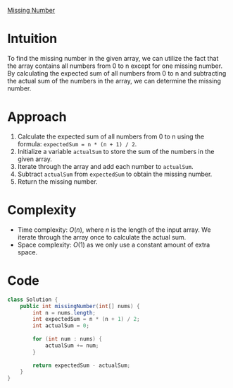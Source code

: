 [Missing Number](https://leetcode.com/problems/missing-number/)

# Intuition
To find the missing number in the given array, we can utilize the fact that the array contains all numbers from 0 to n except for one missing number. By calculating the expected sum of all numbers from 0 to n and subtracting the actual sum of the numbers in the array, we can determine the missing number.

# Approach
1. Calculate the expected sum of all numbers from 0 to n using the formula: `expectedSum = n * (n + 1) / 2`.
2. Initialize a variable `actualSum` to store the sum of the numbers in the given array.
3. Iterate through the array and add each number to `actualSum`.
4. Subtract `actualSum` from `expectedSum` to obtain the missing number.
5. Return the missing number.

# Complexity
- Time complexity: $O(n)$, where $n$ is the length of the input array. We iterate through the array once to calculate the actual sum.
- Space complexity: $O(1)$ as we only use a constant amount of extra space.

# Code
```java
class Solution {
    public int missingNumber(int[] nums) {
        int n = nums.length;
        int expectedSum = n * (n + 1) / 2;
        int actualSum = 0;
        
        for (int num : nums) {
            actualSum += num;
        }
        
        return expectedSum - actualSum;
    }
}
```